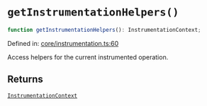 # `getInstrumentationHelpers()`

```ts
function getInstrumentationHelpers(): InstrumentationContext;
```

Defined in: [core/instrumentation.ts:60](https://github.com/adobe/aio-lib-telemetry/blob/705ee9c1d1db27539c2bb0122590608defceced2/source/core/instrumentation.ts#L60)

Access helpers for the current instrumented operation.

## Returns

[`InstrumentationContext`](../interfaces/InstrumentationContext.md)
